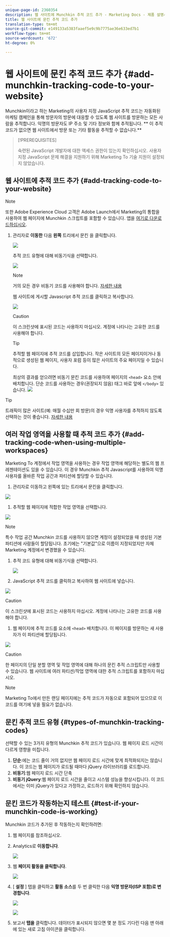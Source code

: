 ```yaml
---
unique-page-id: 2360354
description: 웹 사이트에 Munchkin 추적 코드 추가 - Marketing Docs - 제품 설명서
title: 웹 사이트에 문킨 추적 코드 추가
translation-type: tm+mt
source-git-commit: e149133a5383faaef5e9c9b7775ae36e633ed7b1
workflow-type: tm+mt
source-wordcount: '672'
ht-degree: 0%

---
```



# 웹 사이트에 문킨 추적 코드 추가 {#add-munchkin-tracking-code-to-your-website}

Munchkin이라고 하는 Marketing의 사용자 지정 JavaScript 추적 코드는 자동화된 마케팅 캠페인을 통해 방문자의 방문에 대응할 수 있도록 웹 사이트를 방문하는 모든 사람을 추적합니다. 익명의 방문자도 IP 주소 및 기타 정보와 함께 추적됩니다. ** 이 추적 코드가 없으면 웹 사이트에서 방문 또는 기타 활동을 추적할 수 없습니다.**

>[!PREREQUISITES]
>
>숙련된 JavaScript 개발자에 대한 액세스 권한이 있는지 확인하십시오. 사용자 지정 JavaScript 문제 해결을 지원하기 위해 Marketing To 기술 지원이 설정되지 않았습니다.

## 웹 사이트에 추적 코드 추가 {#add-tracking-code-to-your-website}

>[!NOTE]
>
>또한 Adobe Experience Cloud 고객은 Adobe Launch에서 Marketing의 통합을 사용하여 웹 페이지에 Munchkin 스크립트를 포함할 수 있습니다. 앱을 [여기로 다운로드하십시오](https://www.adobeexchange.com/experiencecloud.details.101054.html).

1. 관리자로 **이동한** 다음 **왼쪽** 트리에서 문킨 을 클릭합니다.

   ![](assets/image2015-8-25-16-3a21-3a14.png)

   추적 코드 유형에 대해 비동기식을 선택합니다.

   ![](assets/image2015-8-25-16-3a24-3a33.png)

   >[!NOTE]
   >
   >거의 모든 경우 비동기 코드를 사용해야 합니다. [자세한 내용](#types-of-munchkin-tracking-codes)

   웹 사이트에 게시할 Javascript 추적 코드를 클릭하고 복사합니다.

   ![](assets/image2015-8-25-16-3a26-3a12.png)

   >[!CAUTION]
   >
   >이 스크린샷에 표시된 코드는 사용하지 마십시오. 계정에 나타나는 고유한 코드를 사용해야 합니다.

   >[!TIP]
   >
   >추적할 웹 페이지에 추적 코드를 삽입합니다. 작은 사이트의 모든 페이지이거나 동적으로 생성된 웹 페이지, 사용자 포럼 등이 많은 사이트의 주요 페이지일 수 있습니다.

   최상의 결과를 얻으려면 비동기 문킨 코드를 사용하여 페이지의 `<head>` 요소 안에 배치합니다. 단순 코드를 사용하는 경우(권장되지 않음) 태그 바로 앞에 `</body>` 있습니다.
   ![](assets/image2015-8-25-16-3a5-3a20.png)

>[!TIP]
>
>트래픽이 많은 사이트(예: 매월 수십만 회 방문)의 경우 익명 사용자를 추적하지 않도록 선택하는 것이 좋습니다. [자세한 내용](http://developers.marketo.com/documentation/websites/lead-tracking-munchkin-js/)

## 여러 작업 영역을 사용할 때 추적 코드 추가 {#add-tracking-code-when-using-multiple-workspaces}

Marketing To 계정에서 작업 영역을 사용하는 경우 작업 영역에 해당하는 별도의 웹 프레젠테이션도 있을 수 있습니다. 이 경우 Munchkin 추적 Javascript를 사용하여 익명 사용자를 올바른 작업 공간과 파티션에 할당할 수 있습니다.

1. 관리자로 이동하고 왼쪽에 있는 트리에서 문킨을 클릭합니다.

![](assets/image2015-8-25-16-3a28-3a41.png)

1. 추적할 웹 페이지에 적합한 작업 영역을 선택합니다.

![](assets/image2015-8-25-16-3a30-3a32.png)

>[!NOTE]
>
>특수 작업 공간 Munchkin 코드를 사용하지 않으면 계정이 설정되었을 때 생성된 기본 파티션에 사람들이 할당됩니다. 초기에는 &quot;기본값&quot;으로 이름이 지정되었지만 자체 Marketing 계정에서 변경했을 수 있습니다.

1. 추적 코드 유형에 대해 비동기식을 선택합니다.

   ![](assets/image2015-8-25-16-3a32-3a42.png)

1. JavaScript 추적 코드를 클릭하고 복사하여 웹 사이트에 넣습니다.

![](assets/image2015-8-25-16-3a34-3a7.png)

>[!CAUTION]
>
>이 스크린샷에 표시된 코드는 사용하지 마십시오. 계정에 나타나는 고유한 코드를 사용해야 합니다.

1. 웹 페이지에 추적 코드를 요소에 `<head>` 배치합니다. 이 페이지를 방문하는 새 사용자가 이 파티션에 할당됩니다.

![](assets/image2015-8-25-16-3a5-3a20.png)

>[!CAUTION]
>
>한 페이지의 단일 분할 영역 및 작업 영역에 대해 하나의 문킨 추적 스크립트만 사용할 수 있습니다. 웹 사이트에 여러 파티션/작업 영역에 대한 추적 스크립트를 포함하지 마십시오.

>[!NOTE]
>
>Marketing To에서 만든 랜딩 페이지에는 추적 코드가 자동으로 포함되어 있으므로 이 코드를 여기에 넣을 필요가 없습니다.

## 문킨 추적 코드 유형 {#types-of-munchkin-tracking-codes}

선택할 수 있는 3가지 유형의 Munchkin 추적 코드가 있습니다. 웹 페이지 로드 시간이 다르게 영향을 미칩니다.

1. **단순**:에는 코드 줄이 거의 없지만 웹 페이지 로드 시간에 맞게 최적화되지는 않습니다. 이 코드는 웹 페이지가 로드될 때마다 jQuery 라이브러리를 로드합니다.
1. **비동기**:웹 페이지 로드 시간 단축
1. **비동기 jQuery**:웹 페이지 로드 시간을 줄이고 시스템 성능을 향상시킵니다. 이 코드에서는 이미 jQuery가 있다고 가정하고, 로드하기 위해 확인하지 않습니다.

## 문킨 코드가 작동하는지 테스트 {#test-if-your-munchkin-code-is-working}

Munchkin 코드가 추가된 후 작동하는지 확인하려면:

1. 웹 페이지를 참조하십시오.
1. Analytics로 **이동합니다**.

   ![](assets/mainnav-analytics-hand.png)

1. 웹 **페이지 활동을 클릭합니다**.

   ![](assets/webanalytics.png)

1. [ **설정** ] 탭을 클릭하고 **활동 소스**&#x200B;를 두 번 클릭한 다음 **익명 방문자(ISP 포함)로 변경합니다**.

   ![](assets/analytics-activity-source.png)

   ![](assets/activitysource.png)

1. 보고서 **탭을** 클릭합니다. 데이터가 표시되지 않으면 몇 분 정도 기다린 다음 맨 아래에 있는 새로 고침 아이콘을 클릭합니다.


